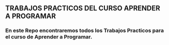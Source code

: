 ## TRABAJOS PRACTICOS DEL CURSO APRENDER A PROGRAMAR
### En este Repo encontraremos todos los Trabajos Practicos para el curso de Aprender a Programar.
